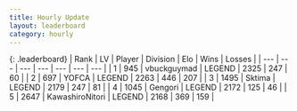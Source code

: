 ```yaml
---
title: Hourly Update
layout: leaderboard
category: hourly
---
```


{: .leaderboard}
| Rank | LV | Player | Division | Elo | Wins | Losses |
| --- | --- | --- | --- | --- | --- | --- |
| <span data-change="0">1</span> | 945 | <span title="ID: 418052">vbuckguymad</span> | LEGEND | <span data-change="-14">2325</span> | <span data-change="1">247</span> | <span data-change="1">60</span> |
| <span data-change="0">2</span> | 697 | <span title="ID: 650820">YOFCA</span> | LEGEND | <span data-change="0">2263</span> | <span data-change="0">446</span> | <span data-change="0">207</span> |
| <span data-change="0">3</span> | 1495 | <span title="ID: 353063">Sktima</span> | LEGEND | <span data-change="0">2179</span> | <span data-change="0">247</span> | <span data-change="0">81</span> |
| <span data-change="0">4</span> | 1045 | <span title="ID: 294236">Gengori</span> | LEGEND | <span data-change="0">2172</span> | <span data-change="0">125</span> | <span data-change="0">46</span> |
| <span data-change="0">5</span> | 2647 | <span title="ID: 164871">KawashiroNitori</span> | LEGEND | <span data-change="0">2168</span> | <span data-change="0">369</span> | <span data-change="0">159</span> |